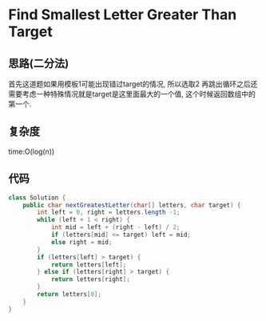 # Find Smallest Letter Greater Than Target
## 思路(二分法)
首先这道题如果用模板1可能出现错过target的情况, 所以选取2
再跳出循环之后还需要考虑一种特殊情况就是target是这里面最大的一个值, 这个时候返回数组中的第一个.

## 复杂度
time:O(log(n))

## 代码
```java
class Solution {
    public char nextGreatestLetter(char[] letters, char target) {
        int left = 0, right = letters.length -1;
        while (left + 1 < right) {
            int mid = left + (right - left) / 2;
            if (letters[mid] <= target) left = mid;
            else right = mid;
        }
        if (letters[left] > target) {
            return letters[left];
        } else if (letters[right] > target) {
            return letters[right];
        }
        return letters[0];
    }
}
```
